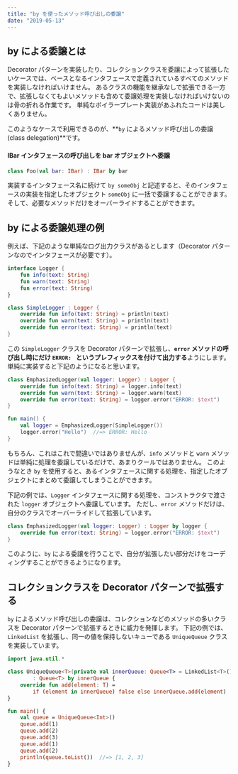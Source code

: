 ```yaml
---
title: "by を使ったメソッド呼び出しの委譲"
date: "2019-05-13"
---
```


by による委譲とは
----

Decorator パターンを実装したり、コレクションクラスを委譲によって拡張したいケースでは、ベースとなるインタフェースで定義されているすべてのメソッドを実装しなければいけません。
あるクラスの機能を継承なしで拡張できる一方で、拡張しなくてもよいメソッドも含めて委譲処理を実装しなければいけないのは骨の折れる作業です。
単純なボイラープレート実装があふれたコードは美しくありません。

このようなケースで利用できるのが、**`by` によるメソッド呼び出しの委譲 (class delegation)**です。

#### IBar インタフェースの呼び出しを bar オブジェクトへ委譲

```kotlin
class Foo(val bar: IBar) : IBar by bar
```

実装するインタフェース名に続けて `by someObj` と記述すると、そのインタフェースの実装を指定したオブジェクト `someObj` に一括で委譲することができます。
そして、必要なメソッドだけをオーバーライドすることができます。


by による委譲処理の例
----

例えば、下記のような単純なログ出力クラスがあるとします（Decorator パターンなのでインタフェースが必要です）。

```kotlin
interface Logger {
    fun info(text: String)
    fun warn(text: String)
    fun error(text: String)
}

class SimpleLogger : Logger {
    override fun info(text: String) = println(text)
    override fun warn(text: String) = println(text)
    override fun error(text: String) = println(text)
}
```

この `SimpleLogger` クラスを Decorator パターンで拡張し、**`error` メソッドの呼び出し時にだけ `ERROR: ` というプレフィックスを付けて出力する**ようにします。
単純に実装すると下記のようになると思います。

```kotlin
class EmphasizedLogger(val logger: Logger) : Logger {
    override fun info(text: String) = logger.info(text)
    override fun warn(text: String) = logger.warn(text)
    override fun error(text: String) = logger.error("ERROR: $text")
}

fun main() {
    val logger = EmphasizedLogger(SimpleLogger())
    logger.error("Hello")  //=> ERROR: Hello
}
```

もちろん、これはこれで間違いではありませんが、`info` メソッドと `warn` メソッドは単純に処理を委譲しているだけで、あまりクールではありません。
このようなとき `by` を使用すると、あるインタフェースに関する処理を、指定したオブジェクトにまとめて委譲してしまうことができます。

下記の例では、`Logger` インタフェースに関する処理を、コンストラクタで渡された `logger` オブジェクトへ委譲しています。
ただし、`error` メソッドだけは、自分のクラスでオーバーライドして拡張しています。

```kotlin
class EmphasizedLogger(val logger: Logger) : Logger by logger {
    override fun error(text: String) = logger.error("ERROR: $text")
}
```

このように、`by` による委譲を行うことで、自分が拡張したい部分だけをコーディングすることができるようになります。


コレクションクラスを Decorator パターンで拡張する
----

`by` によるメソッド呼び出しの委譲は、コレクションなどのメソッドの多いクラスを Decorator パターンで拡張するときに威力を発揮します。
下記の例では、`LinkedList` を拡張し、同一の値を保持しないキューである `UniqueQueue` クラスを実装しています。

```kotlin
import java.util.*

class UniqueQueue<T>(private val innerQueue: Queue<T> = LinkedList<T>())
        : Queue<T> by innerQueue {
    override fun add(element: T) =
        if (element in innerQueue) false else innerQueue.add(element)
}

fun main() {
    val queue = UniqueQueue<Int>()
    queue.add(1)
    queue.add(2)
    queue.add(3)
    queue.add(1)
    queue.add(2)
    println(queue.toList())  //=> [1, 2, 3]
}
```
